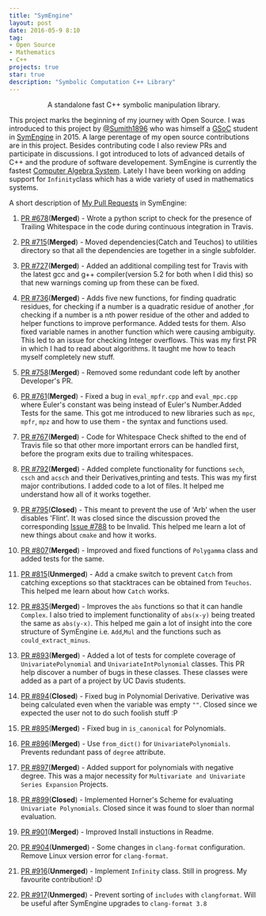 ```yaml
---
title: "SymEngine"
layout: post
date: 2016-05-9 8:10
tag:
- Open Source
- Mathematics
- C++
projects: true
star: true
description: "Symbolic Computation C++ Library"
---
```


<center>A standalone fast C++ symbolic manipulation library.</center>

This project marks the beginning of my journey with Open Source. I was introduced to this project by [@Sumith1896](https://github.com/Sumith1896) who was himself a [GSoC](https://summerofcode.withgoogle.com/) student in [SymEngine](https://github.com/symengine/symengine/) in 2015. A large perentage of my open source contributions are in this project. Besides contributing code I also review PRs and participate in discussions. I got introduced to lots of advanced details of C++ and the produre of software developement. SymEngine is currently the fastest [Computer Algebra System](https://en.wikipedia.org/wiki/Computer_algebra_system). Lately I have been working on adding support for `Infinity`class which has a wide variety of used in mathematics systems.

A short description of [My Pull Requests](https://github.com/symengine/symengine/pulls?q=is%3Apr+author%3ACodeMaxx+is%3Aclosed) in SymEngine:

1. [PR #678](https://github.com/symengine/symengine/pull/678)(**Merged**) - Wrote a python script to check for the presence of Trailing Whitespace in the code during continuous integration in Travis.

2. [PR #715](https://github.com/symengine/symengine/pull/715)(**Merged**) - Moved dependencies(Catch and Teuchos) to utilities directory so that all the dependencies are together in a single subfolder.

3. [PR #727](https://github.com/symengine/symengine/pull/727)(**Merged**) - Added an additional compiling test for Travis with the latest gcc and g++ compiler(version 5.2 for both when I did this) so that new warnings coming up from these can be fixed.

4. [PR #736](https://github.com/symengine/symengine/pull/736)(**Merged**) - Adds five new functions, for finding quadratic residues, for checking if a number is a quadratic residue of another ,for checking if a number is a nth power residue of the other and added to helper functions to improve performance. Added tests for them. Also fixed variable names in another function which were causing ambiguity. This led to an issue for checking Integer overflows. This was my first PR in which I had to read about algorithms. It taught me how to teach myself completely new stuff.

5. [PR #758](https://github.com/symengine/symengine/pull/758)(**Merged**) - Removed some redundant code left by another Developer's PR.

6. [PR #761](https://github.com/symengine/symengine/pull/761)(**Merged**) - Fixed a bug in `eval_mpfr.cpp` and `eval_mpc.cpp` where Euler's constant was being instead of Euler's Number.Added Tests for the same. This got me introduced to new libraries such as `mpc`, `mpfr`, `mpz` and how to use them - the syntax and functions used.

7. [PR #767](https://github.com/symengine/symengine/pull/767)(**Merged**) - Code for Whitespace Check shifted to the end of Travis file so that other more important errors can be handled first, before the program exits due to trailing  whitespaces.

8. [PR #792](https://github.com/symengine/symengine/pull/792)(**Merged**) - Added complete functionality for functions `sech`, `csch` and `acsch` and their Derivatives,printing and tests. This was my first major contributions. I added code to a lot of files. It helped me understand how all of it works together.

9. [PR #795](https://github.com/symengine/symengine/pull/795)(**Closed**) - This meant to prevent the use of 'Arb' when the user disables 'Flint'. It was closed since the discussion proved the corresponding [Issue #788](https://github.com/symengine/symengine/issues/788) to be Invalid. This helped me learn a lot of new things about `cmake` and how it works.

10. [PR #807](https://github.com/symengine/symengine/pull/736)(**Merged**) - Improved and fixed functions of `Polygamma` class and added tests for the same.

11. [PR #815](https://github.com/symengine/symengine/pull/815)(**Unmerged**) - Add a cmake switch to prevent `Catch` from catching exceptions so that stacktraces can be obtained from `Teuchos`. This helped me learn about how `Catch` works.

12. [PR #835](https://github.com/symengine/symengine/pull/835)(**Merged**) - Improves the `abs` functions so that it can handle `Complex`. I also tried to implement functionality of `abs(x-y)` being treated the same as `abs(y-x)`. This helped me gain a lot of insight into the core structure of SymEngine i.e. `Add`,`Mul` and the functions such as `could_extract_minus`.

13. [PR #893](https://github.com/symengine/symengine/pull/893)(**Merged**) - Added a lot of tests for complete coverage of `UnivariatePolynomial` and `UnivariateIntPolynomial` classes. This PR help discover a number of bugs in these classes. These classes were added as a part of a project by UC Davis students.

14. [PR #894](https://github.com/symengine/symengine/pull/894)(**Closed**) - Fixed bug in Polynomial Derivative. Derivative was being calculated even when the variable was empty `""`. Closed since we expected the user not to do such foolish stuff :P

15. [PR #895](https://github.com/symengine/symengine/pull/895)(**Merged**) - Fixed bug in `is_canonical` for Polynomials.

16. [PR #896](https://github.com/symengine/symengine/pull/896)(**Merged**) - Use `from_dict()` for `UnivariatePolynomials`. Prevents redundant pass of `degree` attribute.

17. [PR #897](https://github.com/symengine/symengine/pull/897)(**Merged**) - Added support for polynomials with negative degree. This was a major necessity for `Multivariate and Univariate Series Expansion` Projects.

18. [PR #899](https://github.com/symengine/symengine/pull/899)(**Closed**) - Implemented Horner's Scheme for evaluating `Univariate Polynomials`. Closed since it was found to sloer than normal evaluation.

19. [PR #901](https://github.com/symengine/symengine/pull/901)(**Merged**) - Improved Install instuctions in Readme.

20. [PR #904](https://github.com/symengine/symengine/pull/904)(**Unmerged**) - Some changes in `clang-format` configuration. Remove Linux version error for `clang-format`.

21. [PR #916](https://github.com/symengine/symengine/pull/916)(**Unmerged**) - Implement `Infinity` class. Still in progress. My favourite contribution! :D

22. [PR #917](https://github.com/symengine/symengine/pull/917)(**Unmerged**) - Prevent sorting of `includes` with `clangformat`. Will be useful after SymEngine upgrades to `clang-format 3.8`